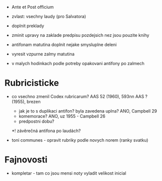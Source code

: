 * Ante et Post officium


* zvlast: vsechny laudy (pro Salvatora)

* doplnit preklady



* zminit upravy na zaklade predpisu pozdejsich nez jsou pouzite knihy

* antifonam matutina doplnit nejake smysluplne deleni 

* vyresit vzpurne zalmy matutina

* v malych hodinkach podle potreby opakovani antifony po zalmech

# Rubricisticke

* co vsechno zmenil Codex rubricarum?
  AAS 52 (1960), 593nn
  AAS ? (1955), brezen
  * jak je to s duplikaci antifon? byla zavedena uplna? ANO, Campbell 29
  * komemorace? ANO, uz 1955 - Campbell 26
  * predpostni dobu?
  
  *! závěrečná antifona po laudách?
  
* toni communes - opravit rubriky podle novych norem (ranky svatku)

# Fajnovosti

* kompletar - tam co jsou mensi noty vyladit velikost inicial
